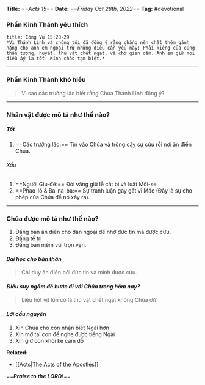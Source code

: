 **Title:** ==*Acts 15*==
**Date:** ==*Friday Oct 28th, 2022*==
**Tag:** #devotional

### **Phần Kinh Thánh yêu thích**
```ad-bible
title: Công Vụ 15:28-29
*Vì Thánh Linh và chúng tôi đã đồng ý rằng chẳng nên chất thêm gánh nặng cho anh em ngoại trừ những điều cần yếu này: Phải kiêng của cúng thần tượng, huyết, thú vật chết ngạt, và chớ gian dâm. Anh em giữ mọi điều ấy là tốt. Kính chào tạm biệt.*

```
----------
### **Phần Kinh Thánh khó hiểu**
> Vì sao các trưởng lão biết rằng Chúa Thánh Linh đồng ý?
----------
### **Nhân vật được mô tả như thế nào?**
##### Tốt
1. ==Các trưởng lão:== Tin vào Chúa và trông cậy sự cứu rỗi nơi ân điển Chúa.
###### Xấu
1. ==Người Giu-đê:== Đòi vâng giữ lễ cắt bì và luật Môi-se.
2. ==Phao-lô & Ba-na-ba:== Sự tranh luận gay gắt vì Mác (Đây là sự cho phép của Chúa để nó xảy ra).
----------
### **Chúa được mô tả như thế nào?**
1. Đấng ban ân điển cho dân ngoại để nhờ đức tin mà được cứu.
2. Đấng tể trị
3. Đấng ban niềm vui trọn vẹn.
#### *Bài học cho bản thân*
> Chỉ duy ân điển bởi đức tin và mình được cứu.
#### *Điều suy ngẫm để bước đi với Chúa trong hôm nay?*
>Liệu hột vịt lộn có là thú vật chết ngạt không Chúa ơi?
#### *Lời cầu nguyện*
1. Xin Chúa cho con nhận biết Ngài hơn
2. Xin mở tai con để nghe được tiếng Ngài
3. Xin giữ con khỏi kẻ cám dỗ 


**Related:**
- [[Acts|The Acts of the Apostles]]

==***Praise to the LORD!***==